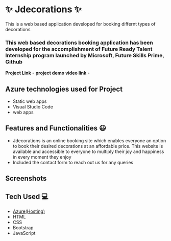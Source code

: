 # ✨ Jdecorations ✨

This is a web based application developed for booking differnt types of decorations 

### This web based decorations booking application has been developed for the accomplishment of Future Ready Talent Internship program launched by Microsoft, Future Skills Prime, Github 


**Project Link** -
**project demo video link** - 

## Azure technologies used for Project

- Static web apps
- Visual Studio Code
- web apps

## Features and Functionalities 😃

- Jdecorations is an online booking site which enables everyone an option to book their desired decorations at an affordable price. This website is available and accessible to everyone to multiply their joy and happiness in every moment they enjoy
- Included the contact form to reach out us for any queries

## Screenshots






   



## Tech Used 💻

- [Azure(Hosting)](https://azure.microsoft.com/en-in/features/azure-portal/)
- HTML
- CSS
- Bootstrap
- JavaScript

